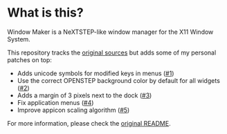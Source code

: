 # What is this?

Window Maker is a NeXTSTEP-like window manager for the X11 Window System.

This repository tracks the [original sources](https://repo.or.cz/w/wmaker-crm.git)
but adds some of my personal patches on top:

- Adds unicode symbols for modified keys in menus ([#1](https://github.com/roblillack/wmaker/pull/1))
- Use the correct OPENSTEP background color by default for all widgets ([#2](https://github.com/roblillack/wmaker/pull/2))
- Adds a margin of 3 pixels next to the dock ([#3](https://github.com/roblillack/wmaker/pull/3))
- Fix application menus ([#4](https://github.com/roblillack/wmaker/pull/4))
- Improve appicon scaling algorithm ([#5](https://github.com/roblillack/wmaker/pull/5))

For more information, please check the [original README](./README.orig).
